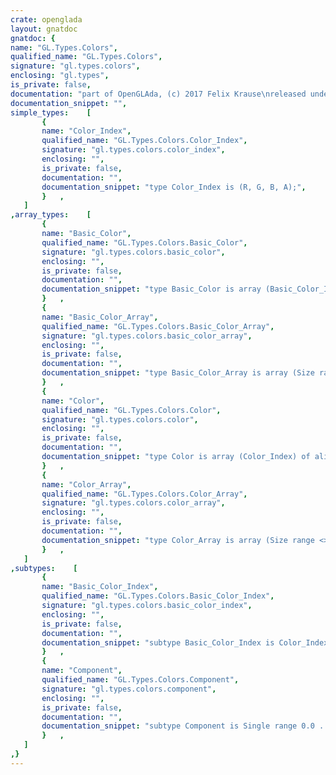 ```yaml
---
crate: openglada
layout: gnatdoc
gnatdoc: {
name: "GL.Types.Colors",
qualified_name: "GL.Types.Colors",
signature: "gl.types.colors",
enclosing: "gl.types",
is_private: false,
documentation: "part of OpenGLAda, (c) 2017 Felix Krause\nreleased under the terms of the MIT license, see the file \"COPYING\"",
documentation_snippet: "",
simple_types:    [
       {
       name: "Color_Index",
       qualified_name: "GL.Types.Colors.Color_Index",
       signature: "gl.types.colors.color_index",
       enclosing: "",
       is_private: false,
       documentation: "",
       documentation_snippet: "type Color_Index is (R, G, B, A);",
       }   ,
   ]
,array_types:    [
       {
       name: "Basic_Color",
       qualified_name: "GL.Types.Colors.Basic_Color",
       signature: "gl.types.colors.basic_color",
       enclosing: "",
       is_private: false,
       documentation: "",
       documentation_snippet: "type Basic_Color is array (Basic_Color_Index) of Component;",
       }   ,
       {
       name: "Basic_Color_Array",
       qualified_name: "GL.Types.Colors.Basic_Color_Array",
       signature: "gl.types.colors.basic_color_array",
       enclosing: "",
       is_private: false,
       documentation: "",
       documentation_snippet: "type Basic_Color_Array is array (Size range <>) of aliased Basic_Color;",
       }   ,
       {
       name: "Color",
       qualified_name: "GL.Types.Colors.Color",
       signature: "gl.types.colors.color",
       enclosing: "",
       is_private: false,
       documentation: "",
       documentation_snippet: "type Color is array (Color_Index) of aliased Component;",
       }   ,
       {
       name: "Color_Array",
       qualified_name: "GL.Types.Colors.Color_Array",
       signature: "gl.types.colors.color_array",
       enclosing: "",
       is_private: false,
       documentation: "",
       documentation_snippet: "type Color_Array is array (Size range <>) of aliased Color;",
       }   ,
   ]
,subtypes:    [
       {
       name: "Basic_Color_Index",
       qualified_name: "GL.Types.Colors.Basic_Color_Index",
       signature: "gl.types.colors.basic_color_index",
       enclosing: "",
       is_private: false,
       documentation: "",
       documentation_snippet: "subtype Basic_Color_Index is Color_Index range R .. B;",
       }   ,
       {
       name: "Component",
       qualified_name: "GL.Types.Colors.Component",
       signature: "gl.types.colors.component",
       enclosing: "",
       is_private: false,
       documentation: "",
       documentation_snippet: "subtype Component is Single range 0.0 .. 1.0;",
       }   ,
   ]
,}
---
```

